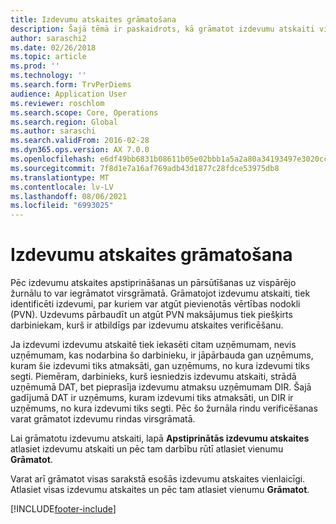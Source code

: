 ```yaml
---
title: Izdevumu atskaites grāmatošana
description: Šajā tēmā ir paskaidrots, kā grāmatot izdevumu atskaiti virsgrāmatā.
author: saraschi2
ms.date: 02/26/2018
ms.topic: article
ms.prod: ''
ms.technology: ''
ms.search.form: TrvPerDiems
audience: Application User
ms.reviewer: roschlom
ms.search.scope: Core, Operations
ms.search.region: Global
ms.author: saraschi
ms.search.validFrom: 2016-02-28
ms.dyn365.ops.version: AX 7.0.0
ms.openlocfilehash: e6df49bb6831b08611b05e02bbb1a5a2a80a34193497e3020ccddd5370cf37a4
ms.sourcegitcommit: 7f8d1e7a16af769adb43d1877c28fdce53975db8
ms.translationtype: MT
ms.contentlocale: lv-LV
ms.lasthandoff: 08/06/2021
ms.locfileid: "6993025"
---
```

# <a name="post-an-expense-report"></a>Izdevumu atskaites grāmatošana

Pēc izdevumu atskaites apstiprināšanas un pārsūtīšanas uz vispārējo žurnālu to var iegrāmatot virsgrāmatā. Grāmatojot izdevumu atskaiti, tiek identificēti izdevumi, par kuriem var atgūt pievienotās vērtības nodokli (PVN). Uzdevums pārbaudīt un atgūt PVN maksājumus tiek piešķirts darbiniekam, kurš ir atbildīgs par izdevumu atskaites verificēšanu.

Ja izdevumi izdevumu atskaitē tiek iekasēti citam uzņēmumam, nevis uzņēmumam, kas nodarbina šo darbinieku, ir jāpārbauda gan uzņēmums, kuram šie izdevumi tiks atmaksāti, gan uzņēmums, no kura izdevumi tiks segti. Piemēram, darbinieks, kurš iesniedzis izdevumu atskaiti, strādā uzņēmumā DAT, bet pieprasīja izdevumu atmaksu uzņēmumam DIR. Šajā gadījumā DAT ir uzņēmums, kuram izdevumi tiks atmaksāti, un DIR ir uzņēmums, no kura izdevumi tiks segti. Pēc šo žurnāla rindu verificēšanas varat grāmatot izdevumu rindas virsgrāmatā.

Lai grāmatotu izdevumu atskaiti, lapā **Apstiprinātās izdevumu atskaites** atlasiet izdevumu atskaiti un pēc tam darbību rūtī atlasiet vienumu **Grāmatot**.

Varat arī grāmatot visas sarakstā esošās izdevumu atskaites vienlaicīgi. Atlasiet visas izdevumu atskaites un pēc tam atlasiet vienumu **Grāmatot**.


[!INCLUDE[footer-include](../includes/footer-banner.md)]
